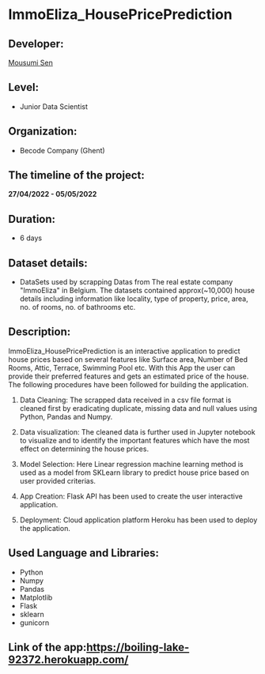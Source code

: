 
<h1> <align="center">ImmoEliza_HousePricePrediction</h1>

## Developer: 

<a href="https://https://github.com/MousumiAria"> Mousumi Sen</a>

## Level: 
* Junior Data Scientist

## Organization:
* Becode Company (Ghent)

## The timeline of the project: 
**27/04/2022 - 05/05/2022**

## Duration: 
* 6 days

## Dataset details:
* DataSets used by scrapping Datas from The real estate company "ImmoEliza" in Belgium. The datasets contained approx(~10,000) house details including information like locality, type of property, price, area, no. of rooms, no. of bathrooms etc.

## Description:

ImmoEliza_HousePricePrediction is an interactive application to predict house prices based on several features like Surface area, Number of Bed Rooms, Attic, Terrace, Swimming Pool etc. With this App the user can provide their preferred features and gets an estimated price of the house. The following procedures have been followed for building the application.

1.  Data Cleaning: The scrapped data received in a csv file format is cleaned first by eradicating duplicate, missing data and null values
using Python, Pandas and Numpy.

2.  Data visualization: The cleaned data is further used in Jupyter notebook to visualize and to identify 
the important features which have the most effect on determining the house prices. 

3. Model Selection: Here Linear regression machine learning method is used as a model from SKLearn library to predict house price 
based on user provided criterias.

4. App Creation: Flask API has been used to create the user interactive application.

5. Deployment: Cloud application platform Heroku has been used to deploy the application.

## Used Language and Libraries:

* Python
* Numpy
* Pandas 
* Matplotlib
* Flask
* sklearn
* gunicorn

## Link of the app:https://boiling-lake-92372.herokuapp.com/
